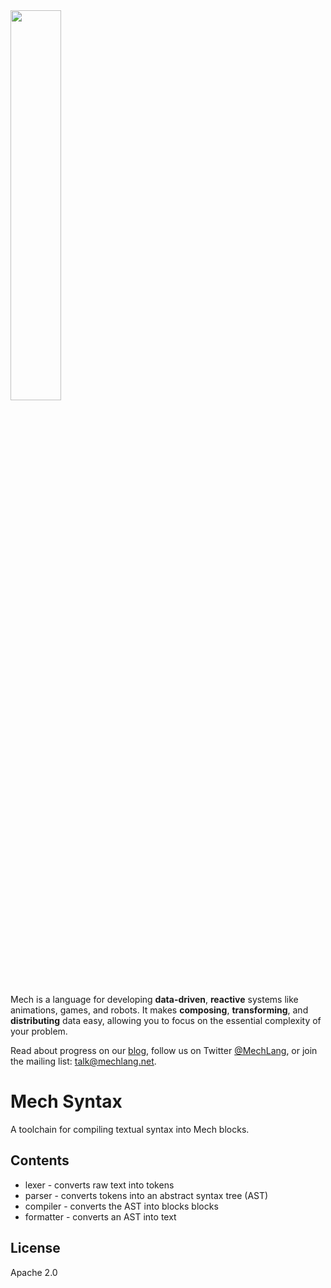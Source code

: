 <img width="40%" height="40%" src="https://mechlang.net/img/logo.png">

Mech is a language for developing **data-driven**, **reactive** systems like animations, games, and robots. It makes **composing**, **transforming**, and **distributing** data easy, allowing you to focus on the essential complexity of your problem. 

Read about progress on our [blog](https://mechlang.net/post/), follow us on Twitter [@MechLang](https://twitter.com/MechLang), or join the mailing list: [talk@mechlang.net](https://mechlang.net/page/community/).

# Mech Syntax

A toolchain for compiling textual syntax into Mech blocks.

## Contents

- lexer - converts raw text into tokens
- parser - converts tokens into an abstract syntax tree (AST)
- compiler - converts the AST into blocks blocks
- formatter - converts an AST into text

## License

Apache 2.0
